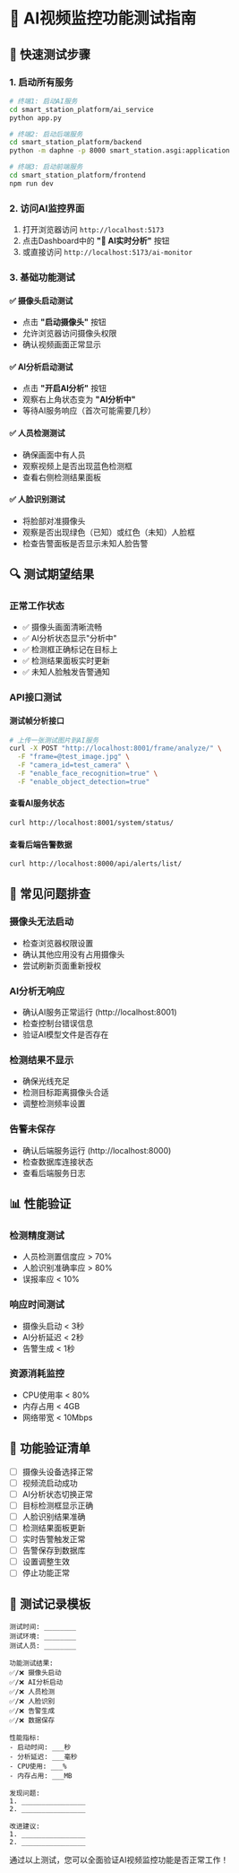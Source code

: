 # 🧪 AI视频监控功能测试指南

## 🚀 快速测试步骤

### 1. 启动所有服务

```bash
# 终端1: 启动AI服务
cd smart_station_platform/ai_service
python app.py

# 终端2: 启动后端服务  
cd smart_station_platform/backend
python -m daphne -p 8000 smart_station.asgi:application

# 终端3: 启动前端服务
cd smart_station_platform/frontend
npm run dev
```

### 2. 访问AI监控界面

1. 打开浏览器访问 `http://localhost:5173`
2. 点击Dashboard中的 **"🤖 AI实时分析"** 按钮
3. 或直接访问 `http://localhost:5173/ai-monitor`

### 3. 基础功能测试

#### ✅ 摄像头启动测试
- 点击 **"启动摄像头"** 按钮
- 允许浏览器访问摄像头权限
- 确认视频画面正常显示

#### ✅ AI分析启动测试  
- 点击 **"开启AI分析"** 按钮
- 观察右上角状态变为 **"AI分析中"**
- 等待AI服务响应（首次可能需要几秒）

#### ✅ 人员检测测试
- 确保画面中有人员
- 观察视频上是否出现蓝色检测框
- 查看右侧检测结果面板

#### ✅ 人脸识别测试
- 将脸部对准摄像头
- 观察是否出现绿色（已知）或红色（未知）人脸框
- 检查告警面板是否显示未知人脸告警

## 🔍 测试期望结果

### 正常工作状态
- ✅ 摄像头画面清晰流畅
- ✅ AI分析状态显示"分析中"
- ✅ 检测框正确标记在目标上
- ✅ 检测结果面板实时更新
- ✅ 未知人脸触发告警通知

### API接口测试

#### 测试帧分析接口
```bash
# 上传一张测试图片到AI服务
curl -X POST "http://localhost:8001/frame/analyze/" \
  -F "frame=@test_image.jpg" \
  -F "camera_id=test_camera" \
  -F "enable_face_recognition=true" \
  -F "enable_object_detection=true"
```

#### 查看AI服务状态
```bash
curl http://localhost:8001/system/status/
```

#### 查看后端告警数据
```bash
curl http://localhost:8000/api/alerts/list/
```

## 🐛 常见问题排查

### 摄像头无法启动
- 检查浏览器权限设置
- 确认其他应用没有占用摄像头
- 尝试刷新页面重新授权

### AI分析无响应
- 确认AI服务正常运行 (http://localhost:8001)
- 检查控制台错误信息
- 验证AI模型文件是否存在

### 检测结果不显示
- 确保光线充足
- 检测目标距离摄像头合适
- 调整检测频率设置

### 告警未保存
- 确认后端服务运行 (http://localhost:8000)
- 检查数据库连接状态
- 查看后端服务日志

## 📊 性能验证

### 检测精度测试
- 人员检测置信度应 > 70%
- 人脸识别准确率应 > 80%  
- 误报率应 < 10%

### 响应时间测试
- 摄像头启动 < 3秒
- AI分析延迟 < 2秒
- 告警生成 < 1秒

### 资源消耗监控
- CPU使用率 < 80%
- 内存占用 < 4GB
- 网络带宽 < 10Mbps

## 🎯 功能验证清单

- [ ] 摄像头设备选择正常
- [ ] 视频流启动成功
- [ ] AI分析状态切换正常
- [ ] 目标检测框显示正确
- [ ] 人脸识别结果准确
- [ ] 检测结果面板更新
- [ ] 实时告警触发正常
- [ ] 告警保存到数据库
- [ ] 设置调整生效
- [ ] 停止功能正常

## 📝 测试记录模板

```
测试时间: ________
测试环境: ________
测试人员: ________

功能测试结果:
✅/❌ 摄像头启动
✅/❌ AI分析启动  
✅/❌ 人员检测
✅/❌ 人脸识别
✅/❌ 告警生成
✅/❌ 数据保存

性能指标:
- 启动时间: ___秒
- 分析延迟: ___毫秒  
- CPU使用: ___%
- 内存占用: ___MB

发现问题:
1. ________________
2. ________________

改进建议:
1. ________________
2. ________________
```

通过以上测试，您可以全面验证AI视频监控功能是否正常工作！ 